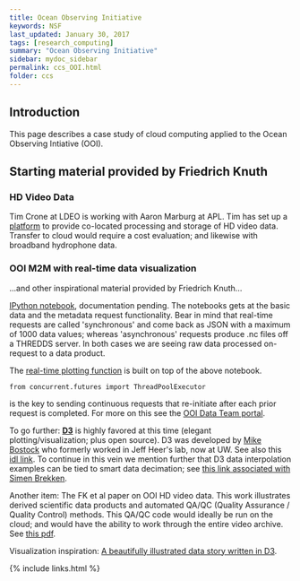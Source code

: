 ```yaml
---
title: Ocean Observing Initiative
keywords: NSF
last_updated: January 30, 2017
tags: [research_computing]
summary: "Ocean Observing Initiative"
sidebar: mydoc_sidebar
permalink: ccs_OOI.html
folder: ccs
---
```


## Introduction 


This page describes a case study of cloud computing applied to the Ocean Observing Intiative (OOI). 


## Starting material provided by Friedrich Knuth


### HD Video Data


Tim Crone at LDEO is working with Aaron Marburg at APL. Tim has set up a [platform](https://chiron.ldeo.columbia.edu) 
to provide co-located processing and storage of HD video data.  Transfer to cloud would require a cost evaluation; 
and likewise with broadband hydrophone data. 


### OOI M2M with real-time data visualization


...and other inspirational material provided by Friedrich Knuth...


[IPython notebook](https://github.com/friedrichknuth/m2m_demo), documentation pending. The notebooks gets at the basic data
and the metadata request functionality. Bear in mind that real-time requests are called 'synchronous' and come back as JSON 
with a maximum of 1000 data values; whereas 'asynchronous' requests produce .nc files off a THREDDS server. In both cases 
we are seeing raw data processed on-request to a data product.


The [real-time plotting function](https://github.com/ooi-data-review/ooi-realtime-plotting) is built on top of the above notebook. 


```
from concurrent.futures import ThreadPoolExecutor
```

is the key to sending continuous requests that re-initiate after each prior request is completed.  For more on this see 
the [OOI Data Team portal](http://ooi.visualocean.net). 


To go further: [**D3**](https://d3js.org) is highly favored at this time (elegant plotting/visualization; plus open source). D3 was developed by 
[Mike Bostock](https://bost.ocks.org/mike/path/)
who formerly worked in Jeff Heer's lab, now at UW.  See also this [idl link](https://idl.cs.washington.edu). 
To continue in this vein we mention 
further that D3 data interpolation examples can be tied to smart data decimation; 
see [this link associated with Simen Brekken](http://bl.ocks.org/simenbrekken/6634070).


Another item: The FK et al paper on OOI HD video data. This work illustrates derived scientific data products and automated QA/QC
(Quality Assurance / Quality Control) methods. This QA/QC code would ideally be run on the cloud; and would have the ability to
work through the entire video archive. See [this pdf](https://www.dropbox.com/s/grky08o1hxgs8u9/PID4900623.pdf?dl=0).


Visualization inspiration: [A beautifully illustrated data story written in D3](http://www.r2d3.us/visual-intro-to-machine-learning-part-1/).


{% include links.html %}
